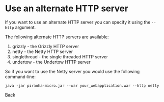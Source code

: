 # Use an alternate HTTP server

If you want to use an alternate HTTP server you can specify it using the 
`--http` argument.

The following alternate HTTP servers are available:

1. grizzly - the Grizzly HTTP server
1. netty - the Netty HTTP server
1. singlethread - the single threaded HTTP server
1. undertow - the Undertow HTTP server

So if you want to use the Netty server you would use the following command-line:

```shell
java -jar piranha-micro.jar --war your_webapplication.war --http netty
```

[Back](../README.html)
